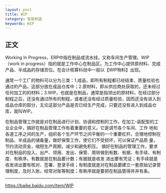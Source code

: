 ```yaml
---
layout: post
title: WIP
category: 智能制造
keywords: WIP
---
```


## 正文
Working In Progress，ERP中指在制品或流水线，又称车间生产管理。WIP（work in progress）指的就是工作中心在制品区。为工作中心提供原材料、完成产品、半成品的存储货位。在会计核算科目中一般以【WIP物料】出现。


通常一个工厂的物料可以分为三类：1.成品，即所有制程都已经结束，质量检验也通过的产品，这部分放在成品仓库中；2.原材料，即从供应商处获取的，还未经过任何加工的的材料；3.WIP，也就是在制品，通常是指领出的原材料，在经过部分制程之后，还没有通过所有的制程，或者还没有经过质量检验，因而还没有进入到成品仓库的部分，无论这部分产品是否已经生产完成，只要还没有进入到成品仓库，就叫WIP。


在制品管理工作就是对在制品进行计划、协调和控制的工作。在加工-装配型的工业企业中，搞好在制品管理工作有着重要的意义。它是调节各个车间、工作 地和各道工序之间的生产，组织各个生产环节之间平衡的一个重要杠杆。合理地控制在制品、半成品的储备量，做好保管工作，使它们不受损坏，可以保证产品质 量，节约流动资金，缩短生产周期，减少和避免积压。
搞好在制品的管理工作，要求对在制品的投入、出产、领用、发出、保管、周转做到有数、有据、有手续、有制度、有秩序。有数就是在制品要计数；有据就是收发 进出要有凭证；有手续就是收发进出要有核对、签署、登录手续；有制度就是对在制品要建立一套原始记录管理制度，及时入账，经常对账等制度；有秩序就是要把在制品管得井井有条。



---
https://baike.baidu.com/item/WIP